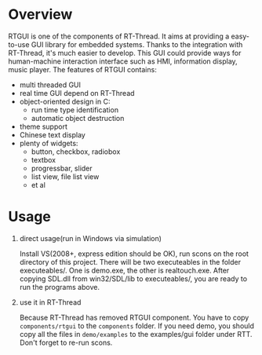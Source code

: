 # Overview

RTGUI is one of the components of RT-Thread. It aims at providing a
easy-to-use GUI library for embedded systems. Thanks to the integration with
RT-Thread, it's much easier to develop. This GUI could provide ways for
human-machine interaction interface such as HMI, information display, music
player. The features of RTGUI contains:

*  multi threaded GUI
*  real time GUI depend on RT-Thread
*  object-oriented design in C:
    -  run time type identification
    -  automatic object destruction
*  theme support
*  Chinese text display
*  plenty of widgets:
    -  button, checkbox, radiobox
    -  textbox
    -  progressbar, slider
    -  list view, file list view
    -  et al

# Usage

1. direct usage(run in Windows via simulation)

    Install VS(2008+, express edition should be OK), run scons on the root
    directory of this project. There will be two executeables in the folder
    executeables/. One is demo.exe, the other is realtouch.exe. After copying
    SDL.dll from win32/SDL/lib to executeables/, you are ready to run the
    programs above.

2. use it in RT-Thread

    Because RT-Thread has removed RTGUI component. You have to copy
    `components/rtgui` to the `components` folder. If you need demo, you should
    copy all the files in `demo/examples` to the examples/gui folder under RTT.
    Don't forget to re-run scons.


